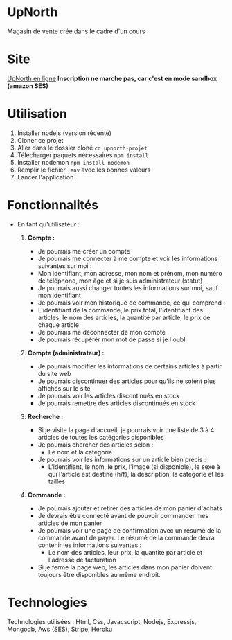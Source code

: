 # UpNorth

Magasin de vente crée dans le cadre d'un cours

# Site

[UpNorth en ligne](https://upnorth-cegep.herokuapp.com/) 
**Inscription ne marche pas, car c'est en mode sandbox (amazon SES)**

# Utilisation

1. Installer nodejs (version récente)
2. Cloner ce projet
3. Aller dans le dossier cloné `cd upnorth-projet`
4. Télécharger paquets nécessaires `npm install`
5. Installer nodemon `npm install nodemon`
6. Remplir le fichier `.env` avec les bonnes valeurs
7. Lancer l'application

# Fonctionnalités

- En tant qu'utilisateur :

  1. **Compte :**

     - Je pourrais me créer un compte
     - Je pourrais me connecter à me compte et voir les informations suivantes sur moi :
     - Mon identifiant, mon adresse, mon nom et prénom, mon numéro de téléphone, mon âge et si je suis administrateur (statut)
     - Je pourrais aussi changer toutes les informations sur moi, sauf mon identifiant
     - Je pourrais voir mon historique de commande, ce qui comprend :
     - L'identifiant de la commande, le prix total, l'identifiant des articles, le nom des articles, la quantité par article, le prix de chaque article
     - Je pourrais me déconnecter de mon compte
     - Je pourrais récupérér mon mot de passe si je l'oubli

  2. **Compte (administrateur) :**

     - Je pourrais modifier les informations de certains articles à partir du site web
     - Je pourrais discontinuer des articles pour qu'ils ne soient plus affichés sur le site
     - Je pourrais voir les articles discontinués en stock
     - Je pourrais remettre des articles discontinués en stock

  3. **Recherche :**

     - Si je visite la page d'accueil, je pourrais voir une liste de 3 à 4 articles de toutes les catégories disponibles
     - Je pourrais chercher des articles selon :
       - Le nom et la catégorie
     - Je pourrais voir les informations sur un article bien précis :
       - L'identifiant, le nom, le prix, l'image (si disponible), le sexe à qui l'article est destiné (h/f), la description, la catégorie et les tailles

  4. **Commande :**

     - Je pourrais ajouter et retirer des articles de mon panier d'achats
     - Je devrais être connecté avant de pouvoir commander mes articles de mon panier
     - Je pourrais voir une page de confirmation avec un résumé de la commande avant de payer. Le résumé de la commande devra contenir les informations suivantes :
       - Le nom des articles, leur prix, la quantité par article et l'adresse de facturation
     - Si je ferme la page web, les articles dans mon panier doivent toujours être disponibles au même endroit.

# Technologies

Technologies utilisées : Html, Css, Javacscript, Nodejs, Expressjs, Mongodb, Aws (SES), Stripe, Heroku
